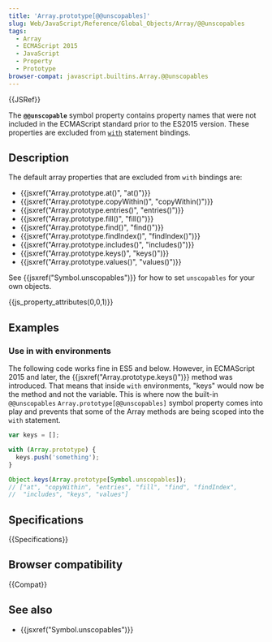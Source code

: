```yaml
---
title: 'Array.prototype[@@unscopables]'
slug: Web/JavaScript/Reference/Global_Objects/Array/@@unscopables
tags:
  - Array
  - ECMAScript 2015
  - JavaScript
  - Property
  - Prototype
browser-compat: javascript.builtins.Array.@@unscopables
---
```

{{JSRef}}

The **`@@unscopable`** symbol property contains property names that were not
included in the ECMAScript standard prior to the ES2015 version. These
properties are excluded from
[`with`](/en-US/docs/Web/JavaScript/Reference/Statements/with) statement
bindings.

## Description

The default array properties that are excluded from `with` bindings are:

*   {{jsxref("Array.prototype.at()", "at()")}}
*   {{jsxref("Array.prototype.copyWithin()", "copyWithin()")}}
*   {{jsxref("Array.prototype.entries()", "entries()")}}
*   {{jsxref("Array.prototype.fill()", "fill()")}}
*   {{jsxref("Array.prototype.find()", "find()")}}
*   {{jsxref("Array.prototype.findIndex()", "findIndex()")}}
*   {{jsxref("Array.prototype.includes()", "includes()")}}
*   {{jsxref("Array.prototype.keys()", "keys()")}}
*   {{jsxref("Array.prototype.values()", "values()")}}

See {{jsxref("Symbol.unscopables")}} for how to set `unscopables`
for your own objects.

{{js_property_attributes(0,0,1)}}

## Examples

### Use in with environments

The following code works fine in ES5 and below. However, in ECMAScript 2015 and
later, the {{jsxref("Array.prototype.keys()")}} method was
introduced. That means that inside `with` environments, "keys" would now be the
method and not the variable. This is where now the built-in `@@unscopables`
`Array.prototype[@@unscopables]` symbol property comes into play and prevents
that some of the Array methods are being scoped into the `with` statement.

```js
var keys = [];

with (Array.prototype) {
  keys.push('something');
}

Object.keys(Array.prototype[Symbol.unscopables]);
// ["at", "copyWithin", "entries", "fill", "find", "findIndex",
//  "includes", "keys", "values"]
```

## Specifications

{{Specifications}}

## Browser compatibility

{{Compat}}

## See also

*   {{jsxref("Symbol.unscopables")}}
